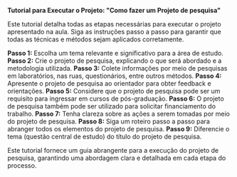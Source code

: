 **Tutorial para Executar o Projeto: "Como fazer um Projeto de pesquisa"**

Este tutorial detalha todas as etapas necessárias para executar o projeto apresentado na aula. Siga as instruções passo a passo para garantir que todas as técnicas e métodos sejam aplicados corretamente.

**Passo 1:** Escolha um tema relevante e significativo para a área de estudo.
**Passo 2:** Crie o projeto de pesquisa, explicando o que será abordado e a metodologia utilizada.
**Passo 3:** Colete informações por meio de pesquisas em laboratórios, nas ruas, questionários, entre outros métodos.
**Passo 4:** Apresente o projeto de pesquisa ao orientador para obter feedback e orientações.
**Passo 5:** Considere que o projeto de pesquisa pode ser um requisito para ingressar em cursos de pós-graduação.
**Passo 6:** O projeto de pesquisa também pode ser utilizado para solicitar financiamento do trabalho.
**Passo 7:** Tenha clareza sobre as ações a serem tomadas por meio do projeto de pesquisa.
**Passo 8:** Siga um roteiro passo a passo para abranger todos os elementos do projeto de pesquisa.
**Passo 9:** Diferencie o tema (questão central de estudo) do título do projeto de pesquisa.

Este tutorial fornece um guia abrangente para a execução do projeto de pesquisa, garantindo uma abordagem clara e detalhada em cada etapa do processo.